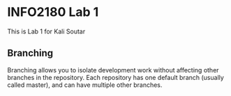 # INFO2180 Lab 1 
This is Lab 1 for Kali Soutar

## Branching
Branching allows you to isolate development work without 
affecting other branches in the repository. Each repository 
has one default branch (usually called master), and can have 
multiple other branches. 
